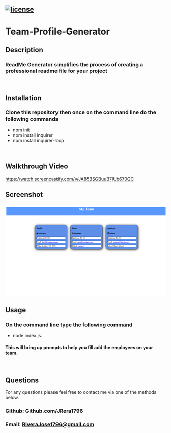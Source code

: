 ## [![license](https://img.shields.io/badge/License-MIT-yellow.svg)](https://opensource.org/licenses/MIT)

# Team-Profile-Generator

## Description
### ReadMe Generator simplifies the process of creating a professional readme file for your project

<br>

## Installation
### Clone this repository then once on the command line do the following commands
- npm init
- npm install inquirer
- npm install inquirer-loop
  
<br>

## Walkthrough Video
https://watch.screencastify.com/v/JA85BSGBuuB7IUb670QC

## Screenshot
<img src="./assets/index.png" alt="generated page"/>

<br>

## Usage
### On the command line type the following command 
- node index.js.
#### This will bring up prompts to help you fill add the employees on your team.

<br>

## Questions
For any questions please feel free to contact me via one of the methods below.

### Github: Github.com/JRera1796
### Email: RiveraJose1796@gmail.com
  
